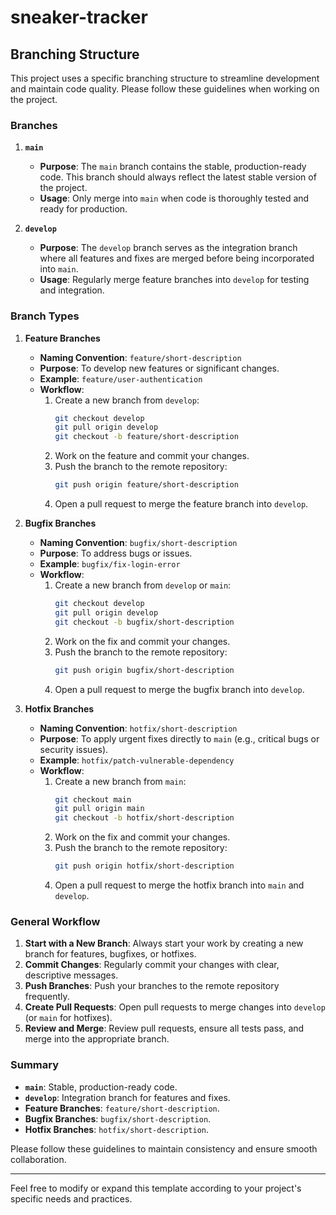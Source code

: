 # sneaker-tracker

## Branching Structure

This project uses a specific branching structure to streamline development and maintain code quality. Please follow these guidelines when working on the project.

### Branches

1. **`main`**

   - **Purpose**: The `main` branch contains the stable, production-ready code. This branch should always reflect the latest stable version of the project.
   - **Usage**: Only merge into `main` when code is thoroughly tested and ready for production.

2. **`develop`**
   - **Purpose**: The `develop` branch serves as the integration branch where all features and fixes are merged before being incorporated into `main`.
   - **Usage**: Regularly merge feature branches into `develop` for testing and integration.

### Branch Types

1. **Feature Branches**

   - **Naming Convention**: `feature/short-description`
   - **Purpose**: To develop new features or significant changes.
   - **Example**: `feature/user-authentication`
   - **Workflow**:
     1. Create a new branch from `develop`:
        ```bash
        git checkout develop
        git pull origin develop
        git checkout -b feature/short-description
        ```
     2. Work on the feature and commit your changes.
     3. Push the branch to the remote repository:
        ```bash
        git push origin feature/short-description
        ```
     4. Open a pull request to merge the feature branch into `develop`.

2. **Bugfix Branches**

   - **Naming Convention**: `bugfix/short-description`
   - **Purpose**: To address bugs or issues.
   - **Example**: `bugfix/fix-login-error`
   - **Workflow**:
     1. Create a new branch from `develop` or `main`:
        ```bash
        git checkout develop
        git pull origin develop
        git checkout -b bugfix/short-description
        ```
     2. Work on the fix and commit your changes.
     3. Push the branch to the remote repository:
        ```bash
        git push origin bugfix/short-description
        ```
     4. Open a pull request to merge the bugfix branch into `develop`.

3. **Hotfix Branches**
   - **Naming Convention**: `hotfix/short-description`
   - **Purpose**: To apply urgent fixes directly to `main` (e.g., critical bugs or security issues).
   - **Example**: `hotfix/patch-vulnerable-dependency`
   - **Workflow**:
     1. Create a new branch from `main`:
        ```bash
        git checkout main
        git pull origin main
        git checkout -b hotfix/short-description
        ```
     2. Work on the fix and commit your changes.
     3. Push the branch to the remote repository:
        ```bash
        git push origin hotfix/short-description
        ```
     4. Open a pull request to merge the hotfix branch into `main` and `develop`.

### General Workflow

1. **Start with a New Branch**: Always start your work by creating a new branch for features, bugfixes, or hotfixes.
2. **Commit Changes**: Regularly commit your changes with clear, descriptive messages.
3. **Push Branches**: Push your branches to the remote repository frequently.
4. **Create Pull Requests**: Open pull requests to merge changes into `develop` (or `main` for hotfixes).
5. **Review and Merge**: Review pull requests, ensure all tests pass, and merge into the appropriate branch.

### Summary

- **`main`**: Stable, production-ready code.
- **`develop`**: Integration branch for features and fixes.
- **Feature Branches**: `feature/short-description`.
- **Bugfix Branches**: `bugfix/short-description`.
- **Hotfix Branches**: `hotfix/short-description`.

Please follow these guidelines to maintain consistency and ensure smooth collaboration.

---

Feel free to modify or expand this template according to your project's specific needs and practices.
